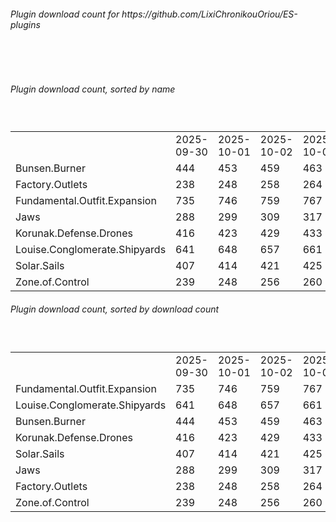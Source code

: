 <h6>Plugin download count for https://github.com/LixiChronikouOriou/ES-plugins</h6><br>
<br>
<h6>Plugin download count, sorted by name</h6><sub><sup><br>
<table>
	<tr>
		<td></td>
		<td>2025-09-30</td>
		<td>2025-10-01</td>
		<td>2025-10-02</td>
		<td>2025-10-03</td>
		<td>2025-10-04</td>
		<td>2025-10-05</td>
		<td>2025-10-06</td>
		<td>today +</td>
	</tr>
	<tr>
		<td>Bunsen.Burner</td>
		<td>444</td>
		<td>453</td>
		<td>459</td>
		<td>463</td>
		<td>469</td>
		<td>476</td>
		<td>481</td>
		<td>+ 5</td>
	</tr>
	<tr>
		<td>Factory.Outlets</td>
		<td>238</td>
		<td>248</td>
		<td>258</td>
		<td>264</td>
		<td>269</td>
		<td>276</td>
		<td>280</td>
		<td>+ 4</td>
	</tr>
	<tr>
		<td>Fundamental.Outfit.Expansion</td>
		<td>735</td>
		<td>746</td>
		<td>759</td>
		<td>767</td>
		<td>772</td>
		<td>788</td>
		<td>795</td>
		<td>+ 7</td>
	</tr>
	<tr>
		<td>Jaws</td>
		<td>288</td>
		<td>299</td>
		<td>309</td>
		<td>317</td>
		<td>321</td>
		<td>334</td>
		<td>338</td>
		<td>+ 4</td>
	</tr>
	<tr>
		<td>Korunak.Defense.Drones</td>
		<td>416</td>
		<td>423</td>
		<td>429</td>
		<td>433</td>
		<td>438</td>
		<td>445</td>
		<td>449</td>
		<td>+ 4</td>
	</tr>
	<tr>
		<td>Louise.Conglomerate.Shipyards</td>
		<td>641</td>
		<td>648</td>
		<td>657</td>
		<td>661</td>
		<td>669</td>
		<td>683</td>
		<td>687</td>
		<td>+ 4</td>
	</tr>
	<tr>
		<td>Solar.Sails</td>
		<td>407</td>
		<td>414</td>
		<td>421</td>
		<td>425</td>
		<td>430</td>
		<td>438</td>
		<td>442</td>
		<td>+ 4</td>
	</tr>
	<tr>
		<td>Zone.of.Control</td>
		<td>239</td>
		<td>248</td>
		<td>256</td>
		<td>260</td>
		<td>264</td>
		<td>271</td>
		<td>276</td>
		<td>+ 5</td>
	</tr>
</table>
</sub></sup>
<h6>Plugin download count, sorted by download count</h6><sub><sup><br>
<table>
	<tr>
		<td></td>
		<td>2025-09-30</td>
		<td>2025-10-01</td>
		<td>2025-10-02</td>
		<td>2025-10-03</td>
		<td>2025-10-04</td>
		<td>2025-10-05</td>
		<td>2025-10-06</td>
		<td>today +</td>
	</tr>
	<tr>
		<td>Fundamental.Outfit.Expansion</td>
		<td>735</td>
		<td>746</td>
		<td>759</td>
		<td>767</td>
		<td>772</td>
		<td>788</td>
		<td>795</td>
		<td>+ 7</td>
	</tr>
	<tr>
		<td>Louise.Conglomerate.Shipyards</td>
		<td>641</td>
		<td>648</td>
		<td>657</td>
		<td>661</td>
		<td>669</td>
		<td>683</td>
		<td>687</td>
		<td>+ 4</td>
	</tr>
	<tr>
		<td>Bunsen.Burner</td>
		<td>444</td>
		<td>453</td>
		<td>459</td>
		<td>463</td>
		<td>469</td>
		<td>476</td>
		<td>481</td>
		<td>+ 5</td>
	</tr>
	<tr>
		<td>Korunak.Defense.Drones</td>
		<td>416</td>
		<td>423</td>
		<td>429</td>
		<td>433</td>
		<td>438</td>
		<td>445</td>
		<td>449</td>
		<td>+ 4</td>
	</tr>
	<tr>
		<td>Solar.Sails</td>
		<td>407</td>
		<td>414</td>
		<td>421</td>
		<td>425</td>
		<td>430</td>
		<td>438</td>
		<td>442</td>
		<td>+ 4</td>
	</tr>
	<tr>
		<td>Jaws</td>
		<td>288</td>
		<td>299</td>
		<td>309</td>
		<td>317</td>
		<td>321</td>
		<td>334</td>
		<td>338</td>
		<td>+ 4</td>
	</tr>
	<tr>
		<td>Factory.Outlets</td>
		<td>238</td>
		<td>248</td>
		<td>258</td>
		<td>264</td>
		<td>269</td>
		<td>276</td>
		<td>280</td>
		<td>+ 4</td>
	</tr>
	<tr>
		<td>Zone.of.Control</td>
		<td>239</td>
		<td>248</td>
		<td>256</td>
		<td>260</td>
		<td>264</td>
		<td>271</td>
		<td>276</td>
		<td>+ 5</td>
	</tr>
</table>
</sub></sup>
